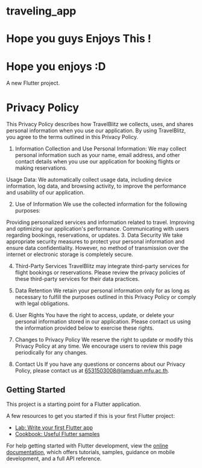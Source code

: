 # traveling_app
# Hope you guys Enjoys This !
# Hope you enjoys :D 
A new Flutter project.

# Privacy Policy
This Privacy Policy describes how TravelBlitz we collects, uses, and shares personal information when you use our application. By using TravelBlitz, you agree to the terms outlined in this Privacy Policy.

1. Information Collection and Use
Personal Information: We may collect personal information such as your name, email address, and other contact details when you use our application for booking flights or making reservations.

Usage Data: We automatically collect usage data, including device information, log data, and browsing activity, to improve the performance and usability of our application.

2. Use of Information
We use the collected information for the following purposes:

Providing personalized services and information related to travel.
Improving and optimizing our application's performance.
Communicating with users regarding bookings, reservations, or updates.
3. Data Security
We take appropriate security measures to protect your personal information and ensure data confidentiality. However, no method of transmission over the internet or electronic storage is completely secure.

4. Third-Party Services
TravelBlitz may integrate third-party services for flight bookings or reservations. Please review the privacy policies of these third-party services for their data practices.

5. Data Retention
We retain your personal information only for as long as necessary to fulfill the purposes outlined in this Privacy Policy or comply with legal obligations.

6. User Rights
You have the right to access, update, or delete your personal information stored in our application. Please contact us using the information provided below to exercise these rights.

7. Changes to Privacy Policy
We reserve the right to update or modify this Privacy Policy at any time. We encourage users to review this page periodically for any changes.

8. Contact Us
If you have any questions or concerns about our Privacy Policy, please contact us at 6531503008@lamduan.mfu.ac.th.



## Getting Started

This project is a starting point for a Flutter application.

A few resources to get you started if this is your first Flutter project:

- [Lab: Write your first Flutter app](https://docs.flutter.dev/get-started/codelab)
- [Cookbook: Useful Flutter samples](https://docs.flutter.dev/cookbook)

For help getting started with Flutter development, view the
[online documentation](https://docs.flutter.dev/), which offers tutorials,
samples, guidance on mobile development, and a full API reference.
